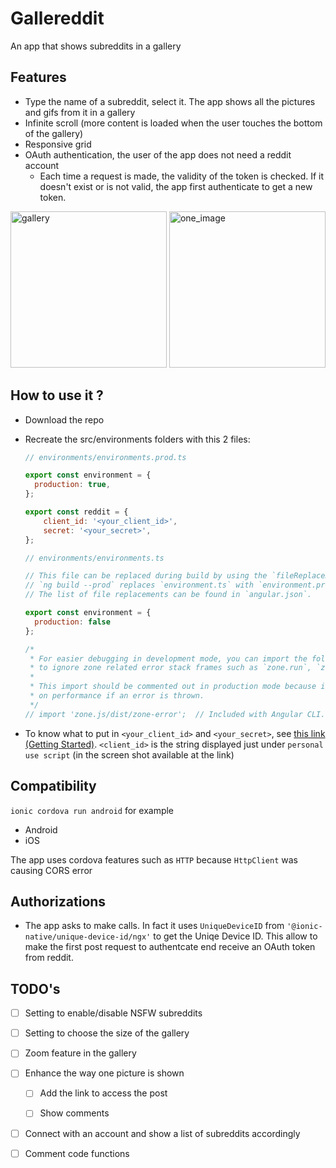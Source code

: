 # Gallereddit

An app that shows subreddits in a gallery

## Features

- Type the name of a subreddit, select it. The app shows all the pictures and gifs from it in a gallery
- Infinite scroll (more content is loaded when the user touches the bottom of the gallery)
- Responsive grid
- OAuth authentication, the user of the app does not need a reddit account
  - Each time a request is made, the validity of the token is checked. If it doesn't exist or is not valid, the app first authenticate to get a new token.

<img src="https://i.imgur.com/NsxvLt1.jpg" alt="gallery" width="250"/> <img src="https://i.imgur.com/Wugeca4.jpg" alt="one_image" width="250"/>

## How to use it ?

- Download the repo

- Recreate the src/environments folders with this 2 files:

  ```js
  // environments/environments.prod.ts
  
  export const environment = {
    production: true,
  };
  
  export const reddit = {
      client_id: '<your_client_id>',
      secret: '<your_secret>',
  };
  
  ```

  ```js
  // environments/environments.ts
  
  // This file can be replaced during build by using the `fileReplacements` array.
  // `ng build --prod` replaces `environment.ts` with `environment.prod.ts`.
  // The list of file replacements can be found in `angular.json`.
  
  export const environment = {
    production: false
  };
  
  /*
   * For easier debugging in development mode, you can import the following file
   * to ignore zone related error stack frames such as `zone.run`, `zoneDelegate.invokeTask`.
   *
   * This import should be commented out in production mode because it will have a negative impact
   * on performance if an error is thrown.
   */
  // import 'zone.js/dist/zone-error';  // Included with Angular CLI.
  ```

- To know what to put in `<your_client_id>` and `<your_secret>`,  see [this link (Getting Started)](https://github.com/reddit-archive/reddit/wiki/oauth2). `<client_id>` is the string displayed just under `personal use script` (in the screen shot available at the link) 

## Compatibility

`ionic cordova run android` for example

- Android
- iOS

The app uses cordova features such as `HTTP` because `HttpClient` was causing CORS error

## Authorizations

- The app asks to make calls. In fact it uses `UniqueDeviceID` from `'@ionic-native/unique-device-id/ngx'` to get the Uniqe Device ID. This allow to make the first post request to authentcate end receive an OAuth token from reddit.

## TODO's

- [ ] Setting to enable/disable NSFW subreddits

- [ ] Setting to choose the size of the gallery

- [ ] Zoom feature in the gallery

- [ ] Enhance the way one picture is shown

  - [ ] Add the link to access the post

  - [ ] Show comments

- [ ] Connect with an account and show a list of subreddits accordingly

- [ ] Comment code functions
